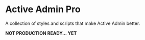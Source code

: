 # Active Admin Pro

A collection of styles and scripts that make Active Admin better.

**NOT PRODUCTION READY... YET**

